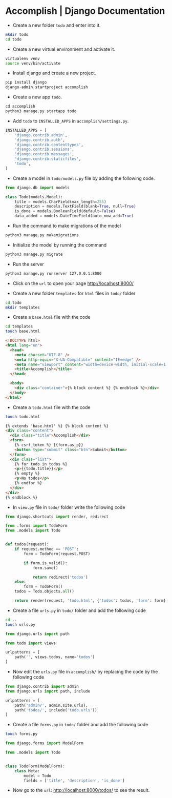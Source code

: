 # Accomplish | Django Documentation

- Create a new folder `todo` and enter into it.

```bash
mkdir todo
cd todo
```

- Create a new virtual environment and activate it.

```bash
virtualenv venv
source venv/bin/activate
```

- Install django and create a new project.

```python
pip install django
django-admin startproject accomplish
```

- Create a new app `todo`.

```python
cd accomplish
python3 manage.py startapp todo
```

- Add `todo` to `INSTALLED_APPS` in `accomplish/settings.py`.

```python
INSTALLED_APPS = [
    'django.contrib.admin',
    'django.contrib.auth',
    'django.contrib.contenttypes',
    'django.contrib.sessions',
    'django.contrib.messages',
    'django.contrib.staticfiles',
    'todo',
]
```

- Create a model in `todo/models.py` file by adding the following code.

```python
from django.db import models

class Todo(models.Model):
    title = models.CharField(max_length=255)
    description = models.TextField(blank=True, null=True)
    is_done = models.BooleanField(default=False)
    data_added = models.DateTimeField(auto_now_add=True)
```

- Run the command to make migrations of the model

```bash
python3 manage.py makemigrations
```

- Initialize the model by running the command

```bash
python3 manage.py migrate
```

- Run the server

```bash
python3 manage.py runserver 127.0.0.1:8000
```

- Click on the `url` to open your page [http://localhost:8000/](http://localhost:8000/)

- Create a new folder `templates` for `html` files in `todo/` folder

```bash
cd todo
mkdir templates
```

- Create a `base.html` file with the code

```bash
cd templates
touch base.html
```

```html
<!DOCTYPE html>
<html lang="en">
  <head>
    <meta charset="UTF-8" />
    <meta http-equiv="X-UA-Compatible" content="IE=edge" />
    <meta name="viewport" content="width=device-width, initial-scale=1.0" />
    <title>Accomplish</title>
  </head>

  <body>
    <div class="container">{% block content %} {% endblock %}</div>
  </body>
</html>
```

- Create a `todo.html` file with the code

```bash
touch todo.html
```

```html
{% extends 'base.html' %} {% block content %}
<div class="content">
  <div class="title">Accomplish</div>
  <form>
    {% csrf_token %} {{form.as_p}}
    <button type="submit" class="btn">Submit</button>
  </form>
  <div class="list">
    {% for todo in todos %}
    <p>{{todo.title}}</p>
    {% empty %}
    <p>No todos</p>
    {% endfor %}
  </div>
</div>
{% endblock %}
```

- In `view.py` file in `todo/` folder write the following code

<!-- ```bash
cd ..
``` -->

```python
from django.shortcuts import render, redirect

from .forms import TodoForm
from .models import Todo


def todos(request):
    if request.method == 'POST':
        form = TodoForm(request.POST)

        if form.is_valid():
            form.save()

            return redirect('todos')
    else:
        form = TodoForm()
    todos = Todo.objects.all()

    return render(request, 'todo.html', {'todos': todos, 'form': form})
```

- Create a file `urls.py` in `todo/` folder and add the following code

```bash
cd ..
touch urls.py
```

```python
from django.urls import path

from todo import views

urlpatterns = [
    path('', views.todos, name='todos')
]
```

- Now edit the `urls.py` file in `accomplish/` by replacing the code by the following code

```python
from django.contrib import admin
from django.urls import path, include

urlpatterns = [
    path('admin/', admin.site.urls),
    path('todos/', include('todo.urls'))
]
```

- Create a file `forms.py` in `todo/` folder and add the following code

```bash
touch forms.py
```

```python
from django.forms import ModelForm

from .models import Todo


class TodoForm(ModelForm):
    class Meta:
        model = Todo
        fields = ['title', 'description', 'is_done']
```

- Now go to the `url`: [http://localhost:8000/todos/](http://localhost:8000/todos/) to see the result.
